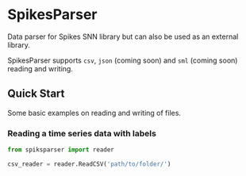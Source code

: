 # SpikesParser

Data parser for Spikes SNN library but can also be used as an external library.

SpikesParser supports `csv`, `json` (coming soon) and `sml` (coming soon) reading and writing.

## Quick Start

Some basic examples on reading and writing of files.

### Reading a time series data with labels

```python
from spiksparser import reader

csv_reader = reader.ReadCSV('path/to/folder/')
```
